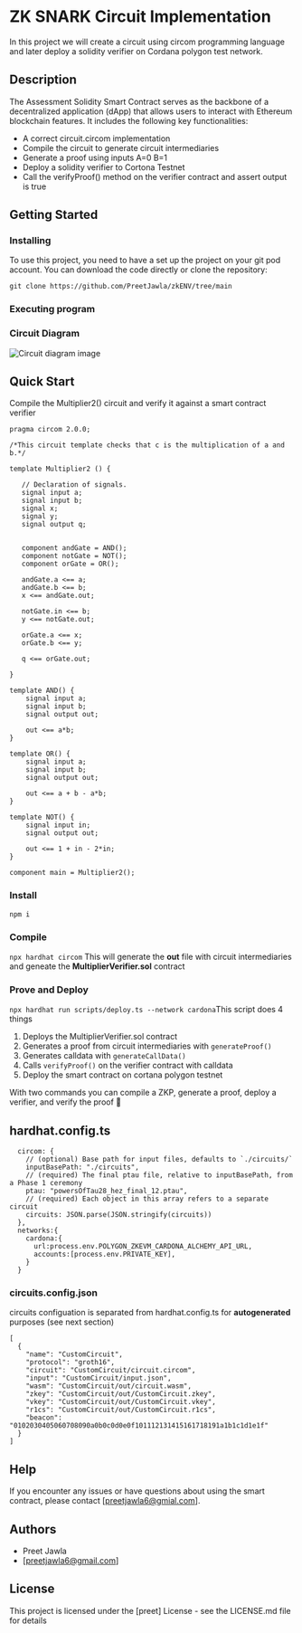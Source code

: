 # ZK SNARK Circuit Implementation
In this project we will create a circuit using circom programming language and later deploy a solidity verifier on Cordana polygon test network.


## Description

The Assessment Solidity Smart Contract serves as the backbone of a decentralized application (dApp) that allows users to interact with Ethereum blockchain features. It includes the following key functionalities:

* A correct circuit.circom implementation
* Compile the circuit to generate circuit intermediaries
* Generate a proof using inputs A=0 B=1
* Deploy a solidity verifier to Cortona Testnet
* Call the verifyProof() method on the verifier contract and assert output is true

## Getting Started

### Installing

To use this project, you need to have a set up the project on your git pod account. You can download the code directly or clone the repository:
```
git clone https://github.com/PreetJawla/zkENV/tree/main
```
### Executing program

### Circuit Diagram
![Circuit diagram image](https://authoring.metacrafters.io/assets/cms/Assessment_b05f6ed658.png?updated_at=2023-02-24T00:00:37.278Z)

## Quick Start
Compile the Multiplier2() circuit and verify it against a smart contract verifier

```
pragma circom 2.0.0;

/*This circuit template checks that c is the multiplication of a and b.*/  

template Multiplier2 () {  

   // Declaration of signals.  
   signal input a;  
   signal input b;  
   signal x;
   signal y;
   signal output q;  


   component andGate = AND();
   component notGate = NOT();
   component orGate = OR();

   andGate.a <== a;
   andGate.b <== b;
   x <== andGate.out;

   notGate.in <== b;
   y <== notGate.out;

   orGate.a <== x;
   orGate.b <== y;
   
   q <== orGate.out;
  
}

template AND() {
    signal input a;
    signal input b;
    signal output out;

    out <== a*b;
}

template OR() {
    signal input a;
    signal input b;
    signal output out;

    out <== a + b - a*b;
}

template NOT() {
    signal input in;
    signal output out;

    out <== 1 + in - 2*in;
}

component main = Multiplier2();
```
### Install
`npm i`

### Compile
`npx hardhat circom` 
This will generate the **out** file with circuit intermediaries and geneate the **MultiplierVerifier.sol** contract

### Prove and Deploy
`npx hardhat run scripts/deploy.ts --network cardona`This script does 4 things  
1. Deploys the MultiplierVerifier.sol contract
2. Generates a proof from circuit intermediaries with `generateProof()`
3. Generates calldata with `generateCallData()`
4. Calls `verifyProof()` on the verifier contract with calldata
5. Deploy the smart contract on cortana polygon testnet

With two commands you can compile a ZKP, generate a proof, deploy a verifier, and verify the proof 🎉

## hardhat.config.ts
```
  circom: {
    // (optional) Base path for input files, defaults to `./circuits/`
    inputBasePath: "./circuits",
    // (required) The final ptau file, relative to inputBasePath, from a Phase 1 ceremony
    ptau: "powersOfTau28_hez_final_12.ptau",
    // (required) Each object in this array refers to a separate circuit
    circuits: JSON.parse(JSON.stringify(circuits))
  },
  networks:{
    cardona:{
      url:process.env.POLYGON_ZKEVM_CARDONA_ALCHEMY_API_URL,
      accounts:[process.env.PRIVATE_KEY],
    }
  }
```
### circuits.config.json
circuits configuation is separated from hardhat.config.ts for **autogenerated** purposes (see next section)
```
[
  {
    "name": "CustomCircuit",
    "protocol": "groth16",
    "circuit": "CustomCircuit/circuit.circom",
    "input": "CustomCircuit/input.json",
    "wasm": "CustomCircuit/out/circuit.wasm",
    "zkey": "CustomCircuit/out/CustomCircuit.zkey",
    "vkey": "CustomCircuit/out/CustomCircuit.vkey",
    "r1cs": "CustomCircuit/out/CustomCircuit.r1cs",
    "beacon": "0102030405060708090a0b0c0d0e0f101112131415161718191a1b1c1d1e1f"
  }
]
```


## Help
If you encounter any issues or have questions about using the smart contract, please contact [preetjawla6@gmial.com].

## Authors

* Preet Jawla
* [preetjawla6@gmail.com]

## License

This project is licensed under the [preet] License - see the LICENSE.md file for details
